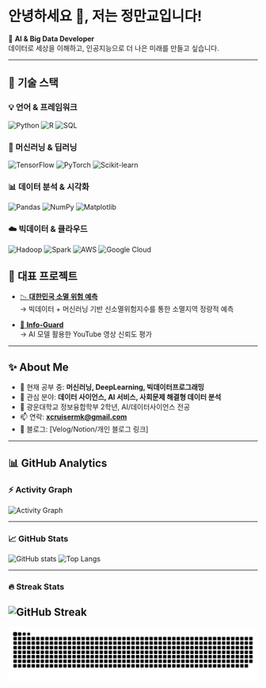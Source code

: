 # 안녕하세요 👋, 저는 정만교입니다!  

🤖 **AI & Big Data Developer**  
데이터로 세상을 이해하고, 인공지능으로 더 나은 미래를 만들고 싶습니다.  

---

## 🚀 기술 스택
### 💡 언어 & 프레임워크
![Python](https://img.shields.io/badge/Python-3776AB?style=for-the-badge&logo=python&logoColor=white)
![R](https://img.shields.io/badge/R-276DC3?style=for-the-badge&logo=r&logoColor=white)
![SQL](https://img.shields.io/badge/SQL-003B57?style=for-the-badge&logo=postgresql&logoColor=white)

### 🤖 머신러닝 & 딥러닝
![TensorFlow](https://img.shields.io/badge/TensorFlow-FF6F00?style=for-the-badge&logo=tensorflow&logoColor=white)
![PyTorch](https://img.shields.io/badge/PyTorch-EE4C2C?style=for-the-badge&logo=pytorch&logoColor=white)
![Scikit-learn](https://img.shields.io/badge/scikit--learn-F7931E?style=for-the-badge&logo=scikit-learn&logoColor=white)

### 📊 데이터 분석 & 시각화
![Pandas](https://img.shields.io/badge/Pandas-150458?style=for-the-badge&logo=pandas&logoColor=white)
![NumPy](https://img.shields.io/badge/Numpy-013243?style=for-the-badge&logo=numpy&logoColor=white)
![Matplotlib](https://img.shields.io/badge/Matplotlib-11557C?style=for-the-badge&logo=plotly&logoColor=white)

### ☁️ 빅데이터 & 클라우드
![Hadoop](https://img.shields.io/badge/Hadoop-FF9900?style=for-the-badge&logo=apachehadoop&logoColor=white)
![Spark](https://img.shields.io/badge/Apache%20Spark-E25A1C?style=for-the-badge&logo=apachespark&logoColor=white)
![AWS](https://img.shields.io/badge/AWS-232F3E?style=for-the-badge&logo=amazonaws&logoColor=white)
![Google Cloud](https://img.shields.io/badge/GCP-4285F4?style=for-the-badge&logo=googlecloud&logoColor=white)



## 📝 대표 프로젝트
- [📉 **대한민국 소멸 위험 예측**](https://www.notion.so/204bb517323b803bbc6ee411cda27105?source=copy_link)  
  → 빅데이터 + 머신러닝 기반 신소멸위험지수를 통한 소멸지역 정량적 예측

- [📰 **Info-Guard**](https://github.com/i1uvmango/HUSS-info-guard.git)  
  → AI 모델 활용한 YouTube 영상 신뢰도 평가



---

## ✨ About Me
- 🌱 현재 공부 중: **머신러닝, DeepLearning, 빅데이터프로그래밍**  
- 🎯 관심 분야: **데이터 사이언스, AI 서비스, 사회문제 해결형 데이터 분석**  
- 🏫 광운대학교 정보융합학부 2학년, AI/데이터사이언스 전공  
- 📫 연락: **xcruisermk@gmail.com**  
- 📝 블로그: [Velog/Notion/개인 블로그 링크]  

---
## 📊 GitHub Analytics

### ⚡ Activity Graph
![Activity Graph](https://github-readme-activity-graph.vercel.app/graph?username=i1uvmango&theme=tokyonight&bg_color=1a1b27&color=70a5fd&line=70a5fd&point=ffffff&area=true&hide_border=true)

---

### 📈 GitHub Stats
![GitHub stats](https://github-readme-stats.vercel.app/api?username=i1uvmango&show_icons=true&theme=tokyonight&hide_border=true)
![Top Langs](https://github-readme-stats.vercel.app/api/top-langs/?username=i1uvmango&layout=compact&theme=tokyonight&hide_border=true)

---

### 🔥 Streak Stats
![GitHub Streak](https://streak-stats.demolab.com?user=i1uvmango&theme=tokyonight&hide_border=true)
---
![snake gif](https://github.com/Platane/snk/raw/output/github-contribution-grid-snake.svg)
